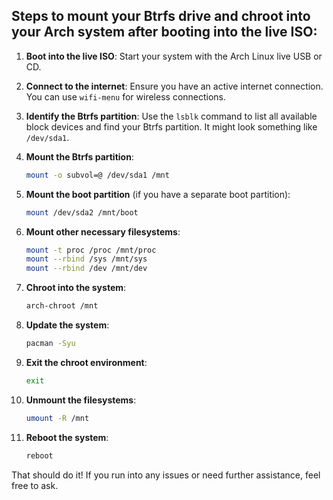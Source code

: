 ## Steps to mount your Btrfs drive and chroot into your Arch system after booting into the live ISO:

1. **Boot into the live ISO**: Start your system with the Arch Linux live USB or CD.

2. **Connect to the internet**: Ensure you have an active internet connection. You can use `wifi-menu` for wireless connections.

3. **Identify the Btrfs partition**: Use the `lsblk` command to list all available block devices and find your Btrfs partition. It might look something like `/dev/sda1`.

4. **Mount the Btrfs partition**:
   ```bash
   mount -o subvol=@ /dev/sda1 /mnt
   ```

5. **Mount the boot partition** (if you have a separate boot partition):
   ```bash
   mount /dev/sda2 /mnt/boot
   ```

6. **Mount other necessary filesystems**:
   ```bash
   mount -t proc /proc /mnt/proc
   mount --rbind /sys /mnt/sys
   mount --rbind /dev /mnt/dev
   ```

7. **Chroot into the system**:
   ```bash
   arch-chroot /mnt
   ```

8. **Update the system**:
   ```bash
   pacman -Syu
   ```

9. **Exit the chroot environment**:
   ```bash
   exit
   ```

10. **Unmount the filesystems**:
    ```bash
    umount -R /mnt
    ```

11. **Reboot the system**:
    ```bash
    reboot
    ```

That should do it! If you run into any issues or need further assistance, feel free to ask.
